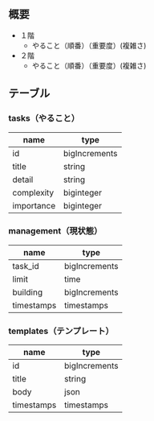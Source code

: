 ## 概要
- １階
  - やること（順番）（重要度）(複雑さ)
- ２階
  - やること（順番）（重要度）(複雑さ)

## テーブル

### tasks（やること）
| name | type |
|-|-|
| id | bigIncrements |
| title | string |
| detail | string |
| complexity | biginteger |
| importance | biginteger |

### management（現状態）
| name | type |
|-|-|
| task_id | bigIncrements |
| limit | time |
| building | bigIncrements |
| timestamps | timestamps |

### templates（テンプレート）
| name | type |
|-|-|
| id | bigIncrements |
| title | string |
| body | json |
| timestamps | timestamps |
